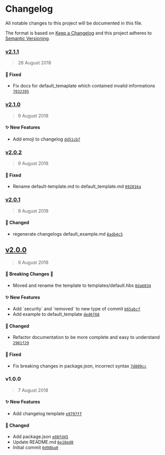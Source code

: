 # Changelog
All notable changes to this project will be documented in this file.

The format is based on [Keep a Changelog](http://keepachangelog.com/en/1.0.0/)
and this project adheres to [Semantic Versioning](http://semver.org/spec/v2.0.0.html).

### [v2.1.1](https://github.com/Jno21/changelog-generator/compare/v2.1.0...v2.1.1)
> 28 August 2018

#### :bug:  Fixed

- Fix docs for default_temaplate which contained invalid informations [`7032395`](https://github.com/Jno21/changelog-generator/commit/7032395b8880b12481a39919507eab03afe38e2b)

### [v2.1.0](https://github.com/Jno21/changelog-generator/compare/v2.0.2...v2.1.0)
> 9 August 2018

#### :sparkles:  New Features

- Add emoji to changelog [`dd51cb7`](https://github.com/Jno21/changelog-generator/commit/dd51cb74fbfcb9d67bf98e6d9ba55c1ac6c114a2)

### [v2.0.2](https://github.com/Jno21/changelog-generator/compare/v2.0.1...v2.0.2)
> 9 August 2018

#### :bug:  Fixed

- Rename default-template.md to default_template.md [`092016a`](https://github.com/Jno21/changelog-generator/commit/092016ad6526a190a473ff2da5c1309568f30f08)

### [v2.0.1](https://github.com/Jno21/changelog-generator/compare/v2.0.0...v2.0.1)
> 9 August 2018

#### :wrench:  Changed

- regenerate changelogs default_example.md [`8adb4c5`](https://github.com/Jno21/changelog-generator/commit/8adb4c502a455c0e76e9d887ba909970207f1794)

## [v2.0.0](https://github.com/Jno21/changelog-generator/compare/v1.0.0...v2.0.0)
> 9 August 2018

#### :rotating_light:  Breaking Changes  :rotating_light:

- Moved and rename the template to templates/default.hbs [`0da6034`](https://github.com/Jno21/changelog-generator/commit/0da603458b189cc17c7e74a16eebc5557ca86999)

#### :sparkles:  New Features

- Add &#x60;security&#x60; and &#x60;removed&#x60; to new type of commit [`b65abcf`](https://github.com/Jno21/changelog-generator/commit/b65abcf0dc90c7347379520569163d530bfffa37)
- Add example to default_template [`ded6f68`](https://github.com/Jno21/changelog-generator/commit/ded6f6873e396c7b18d71e52ad7e298071d7ff7e)

#### :wrench:  Changed

- Refactor documentation to be more complete and easy to understand [`2901f29`](https://github.com/Jno21/changelog-generator/commit/2901f2940bb79e2b6040ccf7b18802e710457043)

#### :bug:  Fixed

- Fix breaking changes in package.json, incorrect syntax [`7d809cc`](https://github.com/Jno21/changelog-generator/commit/7d809cc74140446a5972fe1e0cd7991de11f104d)

### v1.0.0
> 7 August 2018

#### :sparkles:  New Features

- Add changelog template [`e9797ff`](https://github.com/Jno21/changelog-generator/commit/e9797ff5e8a914a03f7f38dbc138353195023ff7)

#### :wrench:  Changed

- Add package.json [`e08fd45`](https://github.com/Jno21/changelog-generator/commit/e08fd45ba9695927dcf3088b89c9c884a74da589)
- Update README.md [`6e18ed0`](https://github.com/Jno21/changelog-generator/commit/6e18ed0f6306b02b7d665113ff1bdd7325a39570)
- Initial commit [`0d98ba0`](https://github.com/Jno21/changelog-generator/commit/0d98ba00b39ca87c873dc30f459bdbd20bfa287a)
